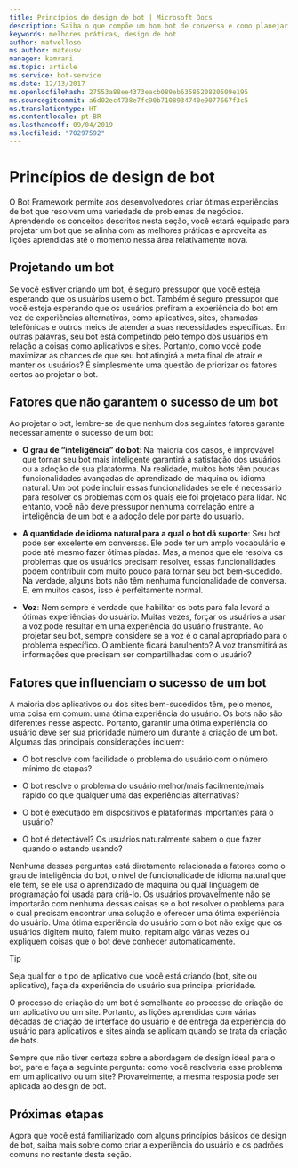 ```yaml
---
title: Princípios de design de bot | Microsoft Docs
description: Saiba o que compõe um bom bot de conversa e como planejar e projetar bots de acordo com suas necessidades para impressionar os usuários.
keywords: melhores práticas, design de bot
author: matvelloso
ms.author: mateusv
manager: kamrani
ms.topic: article
ms.service: bot-service
ms.date: 12/13/2017
ms.openlocfilehash: 27553a88ee4373eacb089eb6358520820509e195
ms.sourcegitcommit: a6d02ec4738e7fc90b7108934740e9077667f3c5
ms.translationtype: HT
ms.contentlocale: pt-BR
ms.lasthandoff: 09/04/2019
ms.locfileid: "70297592"
---
```

# <a name="principles-of-bot-design"></a>Princípios de design de bot

O Bot Framework permite aos desenvolvedores criar ótimas experiências de bot que resolvem uma variedade de problemas de negócios. Aprendendo os conceitos descritos nesta seção, você estará equipado para projetar um bot que se alinha com as melhores práticas e aproveita as lições aprendidas até o momento nessa área relativamente nova. 

## <a name="designing-a-bot"></a>Projetando um bot

Se você estiver criando um bot, é seguro pressupor que você esteja esperando que os usuários usem o bot. Também é seguro pressupor que você esteja esperando que os usuários prefiram a experiência do bot em vez de experiências alternativas, como aplicativos, sites, chamadas telefônicas e outros meios de atender a suas necessidades específicas. Em outras palavras, seu bot está competindo pelo tempo dos usuários em relação a coisas como aplicativos e sites. Portanto, como você pode maximizar as chances de que seu bot atingirá a meta final de atrair e manter os usuários? É simplesmente uma questão de priorizar os fatores certos ao projetar o bot.

## <a name="factors-that-do-not-guarantee-a-bots-success"></a>Fatores que não garantem o sucesso de um bot

Ao projetar o bot, lembre-se de que nenhum dos seguintes fatores garante necessariamente o sucesso de um bot: 

- **O grau de “inteligência” do bot**: Na maioria dos casos, é improvável que tornar seu bot mais inteligente garantirá a satisfação dos usuários ou a adoção de sua plataforma. Na realidade, muitos bots têm poucas funcionalidades avançadas de aprendizado de máquina ou idioma natural. Um bot pode incluir essas funcionalidades se ele é necessário para resolver os problemas com os quais ele foi projetado para lidar. No entanto, você não deve pressupor nenhuma correlação entre a inteligência de um bot e a adoção dele por parte do usuário.

- **A quantidade de idioma natural para a qual o bot dá suporte**: Seu bot pode ser excelente em conversas. Ele pode ter um amplo vocabulário e pode até mesmo fazer ótimas piadas. Mas, a menos que ele resolva os problemas que os usuários precisam resolver, essas funcionalidades podem contribuir com muito pouco para tornar seu bot bem-sucedido. Na verdade, alguns bots não têm nenhuma funcionalidade de conversa. E, em muitos casos, isso é perfeitamente normal.

- **Voz**: Nem sempre é verdade que habilitar os bots para fala levará a ótimas experiências do usuário. Muitas vezes, forçar os usuários a usar a voz pode resultar em uma experiência do usuário frustrante. Ao projetar seu bot, sempre considere se a voz é o canal apropriado para o problema específico. O ambiente ficará barulhento? A voz transmitirá as informações que precisam ser compartilhadas com o usuário? 

## <a name="factors-that-do-influence-a-bots-success"></a>Fatores que influenciam o sucesso de um bot

A maioria dos aplicativos ou dos sites bem-sucedidos têm, pelo menos, uma coisa em comum: uma ótima experiência do usuário. Os bots não são diferentes nesse aspecto. Portanto, garantir uma ótima experiência do usuário deve ser sua prioridade número um durante a criação de um bot. Algumas das principais considerações incluem:

- O bot resolve com facilidade o problema do usuário com o número mínimo de etapas?

- O bot resolve o problema do usuário melhor/mais facilmente/mais rápido do que qualquer uma das experiências alternativas?

- O bot é executado em dispositivos e plataformas importantes para o usuário?

- O bot é detectável? Os usuários naturalmente sabem o que fazer quando o estando usando?

Nenhuma dessas perguntas está diretamente relacionada a fatores como o grau de inteligência do bot, o nível de funcionalidade de idioma natural que ele tem, se ele usa o aprendizado de máquina ou qual linguagem de programação foi usada para criá-lo. Os usuários provavelmente não se importarão com nenhuma dessas coisas se o bot resolver o problema para o qual precisam encontrar uma solução e oferecer uma ótima experiência do usuário. Uma ótima experiência do usuário com o bot não exige que os usuários digitem muito, falem muito, repitam algo várias vezes ou expliquem coisas que o bot deve conhecer automaticamente.

> [!TIP]
> Seja qual for o tipo de aplicativo que você está criando (bot, site ou aplicativo), faça da experiência do usuário sua principal prioridade.

O processo de criação de um bot é semelhante ao processo de criação de um aplicativo ou um site. Portanto, as lições aprendidas com várias décadas de criação de interface do usuário e de entrega da experiência do usuário para aplicativos e sites ainda se aplicam quando se trata da criação de bots. 

Sempre que não tiver certeza sobre a abordagem de design ideal para o bot, pare e faça a seguinte pergunta: como você resolveria esse problema em um aplicativo ou um site? Provavelmente, a mesma resposta pode ser aplicada ao design de bot. 

## <a name="next-steps"></a>Próximas etapas

Agora que você está familiarizado com alguns princípios básicos de design de bot, saiba mais sobre como criar a experiência do usuário e os padrões comuns no restante desta seção.